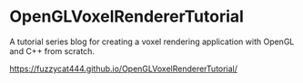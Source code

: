 # OpenGLVoxelRendererTutorial
A tutorial series blog for creating a voxel rendering application with OpenGL and C++ from scratch.

https://fuzzycat444.github.io/OpenGLVoxelRendererTutorial/
